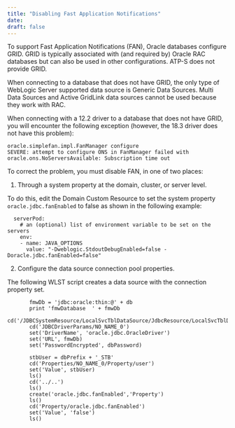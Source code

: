 ```yaml
---
title: "Disabling Fast Application Notifications"
date:
draft: false
---
```


To support Fast Application Notifications (FAN), Oracle databases configure GRID.
GRID is typically associated with (and required by) Oracle RAC databases but can
also be used in other configurations.  ATP-S does not provide GRID.

When connecting to a database that does not have GRID, the only type of WebLogic Server
supported data source is Generic Data Sources. Multi Data Sources and Active GridLink
data sources cannot be used because they work with RAC.


When connecting with a 12.2 driver to a database that does not have GRID, you will
encounter the following exception (however, the 18.3 driver does not have this problem):

```
oracle.simplefan.impl.FanManager configure
SEVERE: attempt to configure ONS in FanManager failed with oracle.ons.NoServersAvailable: Subscription time out
```

To correct the problem, you must disable FAN, in one of two places:

1)	Through a system property at the domain, cluster, or server level.  

To do this, edit the Domain Custom Resource to set the system property `oracle.jdbc.fanEnabled`
to false as shown in the following example:

```
  serverPod:
    # an (optional) list of environment variable to be set on the servers
    env:
    - name: JAVA_OPTIONS
      value: "-Dweblogic.StdoutDebugEnabled=false -Doracle.jdbc.fanEnabled=false"
```

2) Configure the data source connection pool properties.  

The following WLST script creates a data source with the connection property set.

```
       fmwDb = 'jdbc:oracle:thin:@' + db
       print 'fmwDatabase  ' + fmwDb
       cd('/JDBCSystemResource/LocalSvcTblDataSource/JdbcResource/LocalSvcTblDataSource')
       cd('JDBCDriverParams/NO_NAME_0')
       set('DriverName', 'oracle.jdbc.OracleDriver')
       set('URL', fmwDb)
       set('PasswordEncrypted', dbPassword)

       stbUser = dbPrefix + '_STB'
       cd('Properties/NO_NAME_0/Property/user')
       set('Value', stbUser)
       ls()
       cd('../..')
       ls()
       create('oracle.jdbc.fanEnabled','Property')
       ls()
       cd('Property/oracle.jdbc.fanEnabled')
       set('Value', 'false')
       ls()
```
